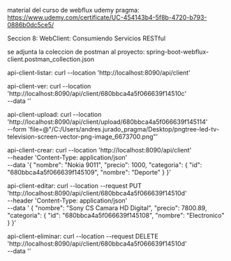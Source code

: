 material del curso de webflux udemy pragma: https://www.udemy.com/certificate/UC-454143b4-5f8b-4720-b793-0886b0dc5ce5/

Seccion 8: WebClient: Consumiendo Servicios RESTful

se adjunta la coleccion de postman al proyecto: spring-boot-webflux-client.postman_collection.json

api-client-listar: curl --location 'http://localhost:8090/api/client'

api-client-ver: curl --location 'http://localhost:8090/api/client/680bbca4a5f066639f14510c' \
--data ''

api-client-upload: curl --location 'http://localhost:8090/api/client/upload/680bbca4a5f066639f145114' \
--form 'file=@"/C:/Users/andres.jurado_pragma/Desktop/pngtree-led-tv-television-screen-vector-png-image_6673700.png"'

api-client-crear: curl --location 'http://localhost:8090/api/client' \
--header 'Content-Type: application/json' \
--data '{
    "nombre": "Nokia 9011",
    "precio": 1000,
    "categoria": {
        "id": "680bbca4a5f066639f145109",
        "nombre": "Deporte"
    }
}'

api-client-editar: curl --location --request PUT 'http://localhost:8090/api/client/680bbca4a5f066639f14510d' \
--header 'Content-Type: application/json' \
--data '    {
        "nombre": "Sony CS Camara HD Digital",
        "precio": 7800.89,
        "categoria": {
            "id": "680bbca4a5f066639f145108",
            "nombre": "Electronico"
        }
    }'

api-client-eliminar: curl --location --request DELETE 'http://localhost:8090/api/client/680bbca4a5f066639f14510d' \
--data ''    

